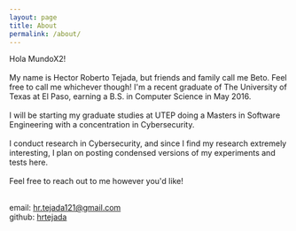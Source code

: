 ```yaml
---
layout: page
title: About
permalink: /about/
---
```


Hola MundoX2!
<br>
<br>
My name is Hector Roberto Tejada, but friends and family call me Beto. Feel free to call me whichever though!
I'm a recent graduate of The University of Texas at El Paso, earning a B.S. in Computer Science in May 2016.
<br>
<br>
I will be starting my graduate studies at UTEP doing a Masters in Software Engineering with a concentration in Cybersecurity.
<br>
<br>
I conduct research in Cybersecurity, and since I find my research extremely interesting, I plan on posting condensed versions of my experiments and tests here.
<br>
<br>
Feel free to reach out to me however you'd like!
<br>
<br>

email: <a>hr.tejada121@gmail.com</a><br>
github: <a href="https://github.com/hrtejada">hrtejada</a><br>
